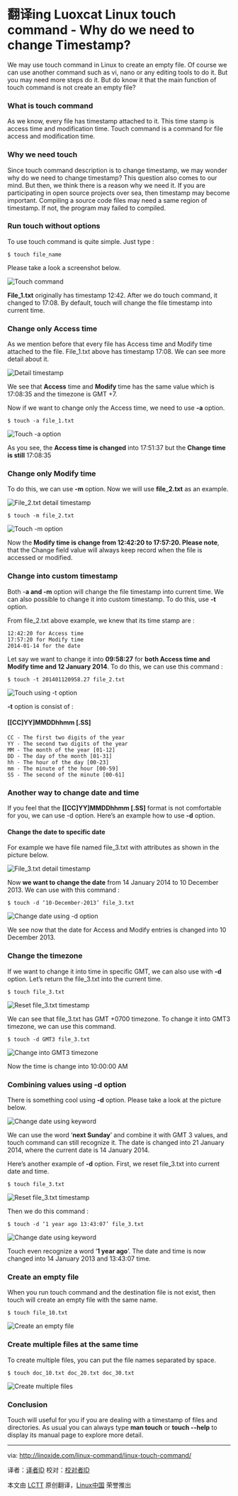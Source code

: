 翻译ing Luoxcat
Linux touch command - Why do we need to change Timestamp?
================================================================================
We may use touch command in Linux to create an empty file. Of course we can use another command such as vi, nano or any editing tools to do it. But you may need more steps do it. But do know it that the main function of touch command is not create an empty file?

### What is touch command ###

As we know, every file has timestamp attached to it. This time stamp is access time and modification time. Touch command is a command for file access and modification time.

### Why we need touch ###

Since touch command description is to change timestamp, we may wonder why do we need to change timestamp? This question also comes to our mind. But then, we think there is a reason why we need it. If you are participating in open source projects over sea, then timestamp may become important. Compiling a source code files may need a same region of timestamp. If not, the program may failed to compiled.

### Run touch without options ###

To use touch command is quite simple. Just type :

    $ touch file_name

Please take a look a screenshot below.

![Touch command](http://linoxide.com/wp-content/uploads/2014/01/touch.png)

**File_1.txt** originally has timestamp 12:42. After we do touch command, it changed to 17:08. By default, touch will change the file timestamp into current time.

### Change only Access time ###

As we mention before that every file has Access time and Modify time attached to the file. File_1.txt above has timestamp 17:08. We can see more detail about it.

![Detail timestamp](http://linoxide.com/wp-content/uploads/2014/01/touch_stat.png)

We see that **Access** time and **Modify** time has the same value which is 17:08:35 and the timezone is GMT +7.

Now if we want to change only the Access time, we need to use **-a** option.

    $ touch -a file_1.txt

![Touch -a option](http://linoxide.com/wp-content/uploads/2014/01/touch_a.png)

As you see, the **Access time is changed** into 17:51:37 but the **Change time is still** 17:08:35

### Change only Modify time ###

To do this, we can use **-m** option. Now we will use **file_2.txt** as an example.

![File_2.txt detail timestamp](http://linoxide.com/wp-content/uploads/2014/01/touch_stat_file_2.png)

    $ touch -m file_2.txt

![Touch -m option](http://linoxide.com/wp-content/uploads/2014/01/touch_m.png)

Now the **Modify time is change from 12:42:20 to 17:57:20. Please note**, that the Change field value will always keep record when the file is accessed or modified.

### Change into custom timestamp ###

Both -**a and -m** option will change the file timestamp into current time. We can also possible to change it into custom timestamp. To do this, use **-t** option.

From file_2.txt above example, we knew that its time stamp are :

    12:42:20 for Access time
    17:57:20 for Modify time
    2014-01-14 for the date

Let say we want to change it into **09:58:27** for **both Access time and Modify time and 12 January 2014**. To do this, we can use this command :

    $ touch -t 201401120958.27 file_2.txt

![Touch using -t option](http://linoxide.com/wp-content/uploads/2014/01/touch_t.png)

**-t** option is consist of :

#### [[CC]YY]MMDDhhmm [.SS] ####

    CC - The first two digits of the year
    YY - The second two digits of the year
    MM - The month of the year [01-12]
    DD - The day of the month [01-31]
    hh - The hour of the day [00-23]
    mm - The minute of the hour [00-59]
    SS - The second of the minute [00-61]

### Another way to change date and time ###

If you feel that the **[[CC]YY]MMDDhhmm [.SS]** format is not comfortable for you, we can use -d option. Here’s an example how to use **-d** option.

#### Change the date to specific date ####

For example we have file named file_3.txt with attributes as shown in the picture below.

![File_3.txt detail timestamp](http://linoxide.com/wp-content/uploads/2014/01/stat_file_3.png)

Now **we want to change the date** from 14 January 2014 to 10 December 2013. We can use with this command :

    $ touch -d ‘10-December-2013’ file_3.txt

![Change date using -d option](http://linoxide.com/wp-content/uploads/2014/01/touch_d_date.png)

We see now that the date for Access and Modify entries is changed into 10 December 2013.

### Change the timezone ###

If we want to change it into time in specific GMT, we can also use with **-d** option. Let’s return the file_3.txt into the current time.

    $ touch file_3.txt

![Reset file_3.txt timestamp](http://linoxide.com/wp-content/uploads/2014/01/touch_return_file_3.png)

We can see that file_3.txt has GMT +0700 timezone. To change it into GMT3 timezone, we can use this command.

    $ touch -d GMT3 file_3.txt

![Change into GMT3 timezone](http://linoxide.com/wp-content/uploads/2014/01/touch_gmt3.png)

Now the time is change into 10:00:00 AM

### Combining values using -d option ###

There is something cool using **-d** option. Please take a look at the picture below.

![Change date using keyword](http://linoxide.com/wp-content/uploads/2014/01/touch_next_sunday.png)

We can use the word ‘**next Sunday**’ and combine it with GMT 3 values, and touch command can still recognize it. The date is changed into 21 January 2014, where the current date is 14 January 2014.

Here’s another example of **-d** option.
First, we reset file_3.txt into current date and time.

    $ touch file_3.txt

![Reset file_3.txt timestamp](http://linoxide.com/wp-content/uploads/2014/01/touch_reset_file_3.png)

Then we do this command :

    $ touch -d ‘1 year ago 13:43:07’ file_3.txt

![Change date using keyword](http://linoxide.com/wp-content/uploads/2014/01/touch_d_year_ago.png)

Touch even recognize a word ‘**1 year ago**’. The date and time is now changed into 14 January 2013 and 13:43:07 time.

### Create an empty file ###

When you run touch command and the destination file is not exist, then touch will create an empty file with the same name.

    $ touch file_10.txt

![Create an empty file](http://linoxide.com/wp-content/uploads/2014/01/touch_file_10.png)

### Create multiple files at the same time ###

To create multiple files, you can put the file names separated by space.

    $ touch doc_10.txt doc_20.txt doc_30.txt

![Create multiple files](http://linoxide.com/wp-content/uploads/2014/01/touch_multiple_files.png)

### Conclusion ###

Touch will useful for you if you are dealing with a timestamp of files and directories. As usual you can always type **man touch** or **touch --help** to display its manual page to explore more detail.

--------------------------------------------------------------------------------

via: http://linoxide.com/linux-command/linux-touch-command/

译者：[译者ID](https://github.com/译者ID) 校对：[校对者ID](https://github.com/校对者ID)

本文由 [LCTT](https://github.com/LCTT/TranslateProject) 原创翻译，[Linux中国](http://linux.cn/) 荣誉推出
